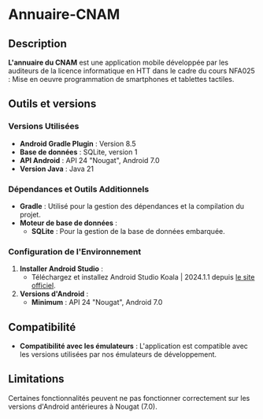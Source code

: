 # Annuaire-CNAM

## Description

**L'annuaire du CNAM** est une application mobile développée par les auditeurs de la licence informatique en HTT dans le cadre du cours NFA025 : Mise en oeuvre programmation de smartphones et tablettes tactiles.

## Outils et versions

### Versions Utilisées

- **Android Gradle Plugin** : Version 8.5
- **Base de données** : SQLite, version 1
- **API Android** : API 24 "Nougat", Android 7.0
- **Version Java** : Java 21

### Dépendances et Outils Additionnels

- **Gradle** : Utilisé pour la gestion des dépendances et la compilation du projet.
- **Moteur de base de données** :
    - **SQLite** : Pour la gestion de la base de données embarquée.
  
### Configuration de l'Environnement

1. **Installer Android Studio** :
    - Téléchargez et installez Android Studio Koala | 2024.1.1 depuis [le site officiel](https://developer.android.com/studio).
2. **Versions d'Android** :
    - **Minimum** : API 24 "Nougat", Android 7.0

## Compatibilité

- **Compatibilité avec les émulateurs** : L'application est compatible avec les versions utilisées par nos émulateurs de développement.

## Limitations

Certaines fonctionnalités peuvent ne pas fonctionner correctement sur les versions d'Android antérieures à Nougat (7.0).
